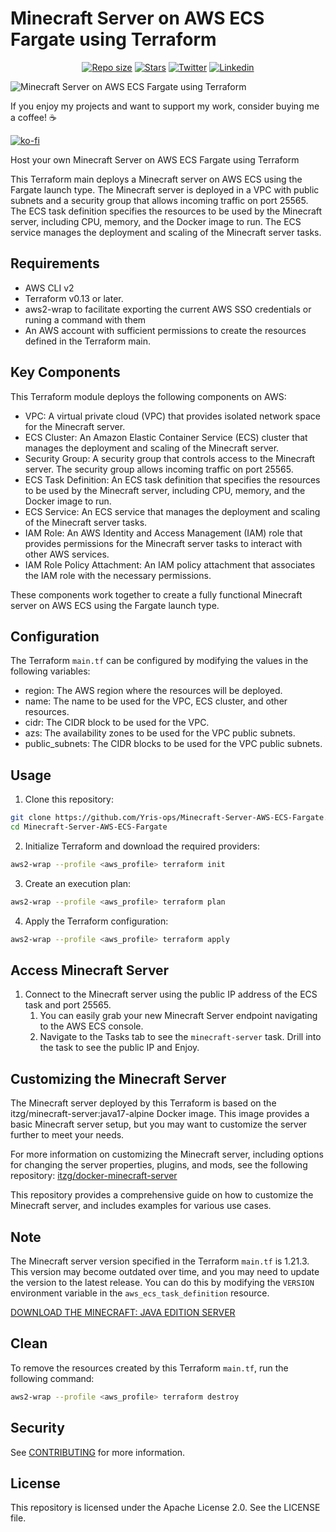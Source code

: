 # Minecraft Server on AWS ECS Fargate using Terraform

<p align="center">
	<a href="https://github.com/Yris-ops/minecraft-server-aws-ecs-fargate"><img alt="Repo size" src="https://img.shields.io/github/repo-size/Yris-ops/minecraft-server-aws-ecs-fargate"></a>
	<a href="https://github.com/Yris-ops/minecraft-server-aws-ecs-fargate"><img alt="Stars" src="https://img.shields.io/github/stars/Yris-ops/minecraft-server-aws-ecs-fargate"></a>
	<a href="https://twitter.com/cz_antoine"><img alt="Twitter" src="https://img.shields.io/twitter/follow/cz_antoine?style=social"></a>
	<a href="https://www.linkedin.com/in/antoine-cichowicz-837575b1"><img alt="Linkedin" src="https://img.shields.io/badge/-Antoine-blue?style=flat-square&logo=Linkedin&logoColor=white"></a>
<p>

![Minecraft Server on AWS ECS Fargate using Terraform](./img/MinecraftArchitecture.png)

If you enjoy my projects and want to support my work, consider buying me a coffee! ☕️

[![ko-fi](https://ko-fi.com/img/githubbutton_sm.svg)](https://ko-fi.com/V7V22V693)

Host your own Minecraft Server on AWS ECS Fargate using Terraform

This Terraform main deploys a Minecraft server on AWS ECS using the Fargate launch type. The Minecraft server is deployed in a VPC with public subnets and a security group that allows incoming traffic on port 25565. The ECS task definition specifies the resources to be used by the Minecraft server, including CPU, memory, and the Docker image to run. The ECS service manages the deployment and scaling of the Minecraft server tasks.

## Requirements

- AWS CLI v2
- Terraform v0.13 or later.
- aws2-wrap to facilitate exporting the current AWS SSO credentials or runing a command with them
- An AWS account with sufficient permissions to create the resources defined in the Terraform main.

## Key Components

This Terraform module deploys the following components on AWS:

- VPC: A virtual private cloud (VPC) that provides isolated network space for the Minecraft server.
- ECS Cluster: An Amazon Elastic Container Service (ECS) cluster that manages the deployment and scaling of the Minecraft server.
- Security Group: A security group that controls access to the Minecraft server. The security group allows incoming traffic on port 25565.
- ECS Task Definition: An ECS task definition that specifies the resources to be used by the Minecraft server, including CPU, memory, and the Docker image to run.
- ECS Service: An ECS service that manages the deployment and scaling of the Minecraft server tasks.
- IAM Role: An AWS Identity and Access Management (IAM) role that provides permissions for the Minecraft server tasks to interact with other AWS services.
- IAM Role Policy Attachment: An IAM policy attachment that associates the IAM role with the necessary permissions.

These components work together to create a fully functional Minecraft server on AWS ECS using the Fargate launch type.

## Configuration

The Terraform `main.tf` can be configured by modifying the values in the following variables:

- region: The AWS region where the resources will be deployed.
- name: The name to be used for the VPC, ECS cluster, and other resources.
- cidr: The CIDR block to be used for the VPC.
- azs: The availability zones to be used for the VPC public subnets.
- public_subnets: The CIDR blocks to be used for the VPC public subnets.

## Usage

1. Clone this repository:

``` bash
git clone https://github.com/Yris-ops/Minecraft-Server-AWS-ECS-Fargate.git
cd Minecraft-Server-AWS-ECS-Fargate
```

2. Initialize Terraform and download the required providers:
``` bash
aws2-wrap --profile <aws_profile> terraform init
```

3. Create an execution plan:

``` bash
aws2-wrap --profile <aws_profile> terraform plan
```

4. Apply the Terraform configuration:

``` bash
aws2-wrap --profile <aws_profile> terraform apply
```

## Access Minecraft Server

1. Connect to the Minecraft server using the public IP address of the ECS task and port 25565.
	1. You can easily grab your new Minecraft Server endpoint navigating to the AWS ECS console.
	1. Navigate to the Tasks tab to see the `minecraft-server` task. Drill into the task to see the public IP and Enjoy.


## Customizing the Minecraft Server

The Minecraft server deployed by this Terraform is based on the itzg/minecraft-server:java17-alpine Docker image. This image provides a basic Minecraft server setup, but you may want to customize the server further to meet your needs.

For more information on customizing the Minecraft server, including options for changing the server properties, plugins, and mods, see the following repository: [itzg/docker-minecraft-server](https://github.com/itzg/docker-minecraft-server)

This repository provides a comprehensive guide on how to customize the Minecraft server, and includes examples for various use cases.

## Note

The Minecraft server version specified in the Terraform `main.tf` is 1.21.3. This version may become outdated over time, and you may need to update the version to the latest release. You can do this by modifying the `VERSION` environment variable in the `aws_ecs_task_definition` resource.

[DOWNLOAD THE MINECRAFT: JAVA EDITION SERVER](https://www.minecraft.net/en-us/download/server)

## Clean 

To remove the resources created by this Terraform `main.tf`, run the following command:

``` bash
aws2-wrap --profile <aws_profile> terraform destroy
```

## Security

See [CONTRIBUTING](CONTRIBUTING.md#security-issue-notifications) for more information.

## License

This repository is licensed under the Apache License 2.0. See the LICENSE file.
